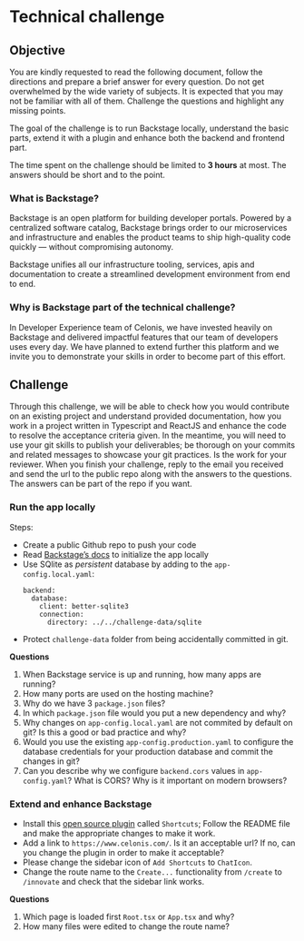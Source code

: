 # Technical challenge 

## Objective

You are kindly requested to read the following document, follow the directions and prepare a brief answer for every question. Do not get overwhelmed by the wide variety of subjects. It is expected that you may not be familiar with all of them. Challenge the questions and highlight any missing points.

The goal of the challenge is to run Backstage locally, understand the basic parts, extend it with a plugin and enhance both the backend and frontend part.

The time spent on the challenge should be limited to **3 hours** at most. The answers should be short and to the point.

### What is Backstage?

Backstage is an open platform for building developer portals. Powered by a centralized software catalog, Backstage brings order to our microservices and infrastructure and enables the product teams to ship high-quality code quickly — without compromising autonomy.

Backstage unifies all our infrastructure tooling, services, apis and documentation to create a streamlined development environment from end to end.

### Why is Backstage part of the technical challenge?

In Developer Experience team of Celonis, we have invested heavily on Backstage and delivered impactful features that our team of developers uses every day. We have planned to extend further this platform and we invite you to demonstrate your skills in order to become part of this effort.

## Challenge

Through this challenge, we will be able to check how you would contribute on an existing project and understand provided documentation, how you work in a project written in Typescript and ReactJS and enhance the code to resolve the acceptance criteria given. In the meantime, you will need to use your git skills to publish your deliverables; be thorough on your commits and related messages to showcase your git practices. Is the work for your reviewer. When you finish your challenge, reply to the email you received and send the url to the public repo along with the answers to the questions. The answers can be part of the repo if you want.

### Run the app locally

Steps:

- Create a public Github repo to push your code
- Read [Backstage’s docs](https://backstage.io/docs/getting-started/#create-your-backstage-app) to initialize the app locally 
- Use SQlite as *persistent* database by adding to the `app-config.local.yaml`:
  ```
  backend:
    database:
      client: better-sqlite3
      connection:
        directory: ../../challenge-data/sqlite
  ```
- Protect `challenge-data` folder from being accidentally committed in git.

**Questions**

1. When Backstage service is up and running, how many apps are running?
1. How many ports are used on the hosting machine?
1. Why do we have 3 `package.json` files?
1. In which `package.json` file would you put a new dependency and why?
1. Why changes on `app-config.local.yaml` are not commited by default on git? Is this a good or bad practice and why?
1. Would you use the existing `app-config.production.yaml` to configure the database credentials for your production database and commit the changes in git?
1. Can you describe why we configure `backend.cors` values in `app-config.yaml`? What is CORS? Why is it important on modern browsers?

### Extend and enhance Backstage

- Install this [open source plugin](https://github.com/backstage/backstage/tree/master/plugins/shortcuts) called `Shortcuts`; Follow the README file and make the appropriate changes to make it work.
- Add a link to `https://www.celonis.com/`. Is it an acceptable url? If no, can you change the plugin in order to make it acceptable?
- Please change the sidebar icon of `Add Shortcuts` to `ChatIcon`.
- Change the route name to the `Create...` functionality from `/create` to `/innovate` and check that the sidebar link works.

**Questions**

1. Which page is loaded first `Root.tsx` or `App.tsx` and why?
1. How many files were edited to change the route name? 

